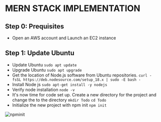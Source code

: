 # MERN STACK IMPLEMENTATION

## Step 0: Prequisites
- Open an AWS account and Launch an EC2 instance

## Step 1: Update Ubuntu
- Update Ubuntu
  `sudo apt update`
- Upgrade Ubuntu
  `sudo apt upgrade`
- Get the location of Node.js software from Ubuntu repositories.
  `curl -fsSL https://deb.nodesource.com/setup_18.x | sudo -E bash -`
- Install Node js
  `sudo apt-get install -y nodejs`
- Verify node installation `node -v`
- It's now time for code set up. Create a new directory for the project and change the to the directory
  `mkdir Todo`
  `cd Todo`
 - Initialize the new project with npm init
  `npm init`
  
![npminit](https://user-images.githubusercontent.com/26335055/195695336-1132339e-7ac1-44b5-8404-7e1c7028fae9.png)
